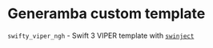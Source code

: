 # Generamba custom template

```swifty_viper_ngh``` - Swift 3 VIPER template with [```swinject```](https://github.com/Swinject/Swinject)

